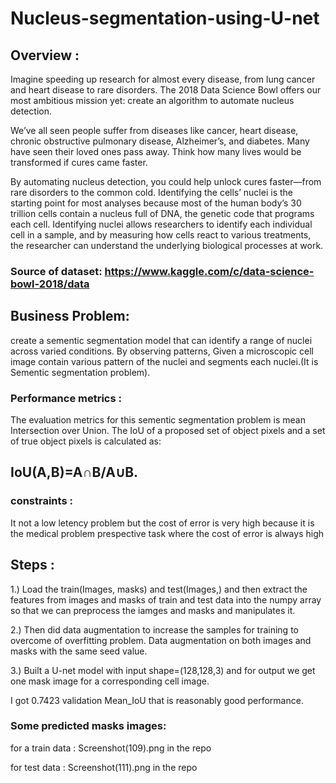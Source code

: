 # Nucleus-segmentation-using-U-net

## Overview :
Imagine speeding up research for almost every disease, from lung cancer and heart disease to rare disorders. The 2018 Data Science Bowl offers our most ambitious mission yet: create an algorithm to automate nucleus detection.

We’ve all seen people suffer from diseases like cancer, heart disease, chronic obstructive pulmonary disease, Alzheimer’s, and diabetes. Many have seen their loved ones pass away. Think how many lives would be transformed if cures came faster.

By automating nucleus detection, you could help unlock cures faster—from rare disorders to the common cold.
Identifying the cells’ nuclei is the starting point for most analyses because most of the human body’s 30 trillion cells contain a nucleus full of DNA, the genetic code that programs each cell. Identifying nuclei allows researchers to identify each individual cell in a sample, and by measuring how cells react to various treatments, the researcher can understand the underlying biological processes at work.
### Source of dataset: https://www.kaggle.com/c/data-science-bowl-2018/data
## Business Problem: 
   create a sementic segmentation model that can identify a range of nuclei across varied conditions. By observing patterns, Given a microscopic cell image contain various pattern of the nuclei and segments each nuclei.(It is Sementic segmentation problem).
### Performance metrics :
  The evaluation metrics for this sementic segmentation problem is mean Intersection over Union. The IoU of a proposed set of object pixels and a set of true object pixels is calculated as:
  ##                     IoU(A,B)=A∩B/A∪B.
  ### constraints :
   It not a low letency problem but the cost of error is very high because it is the medical problem prespective task where the cost of error is always high
   
 ## Steps :
 1.) Load the train(Images, masks) and test(Images,) and then extract the features from images and masks of train and test data into the numpy array so that we can preprocess the iamges and masks and manipulates it.
 
 2.) Then did data augmentation to increase the samples for training to overcome of overfitting problem. Data augmentation on both images and masks with the same seed value.
 
 3.) Built a U-net model with input shape=(128,128,3) and for output we get one mask image for a corresponding cell image.
 
 I got 0.7423 validation Mean_IoU that is reasonably good performance.
  
### Some predicted masks images:

for a train data : Screenshot(109).png in the repo

for test data : Screenshot(111).png in the repo
